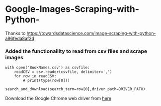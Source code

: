 # Google-Images-Scraping-with-Python-

Thanks to https://towardsdatascience.com/image-scraping-with-python-a96feda8af2d

### Added the functionaility to read from csv files and scrape images
```
with open('BookNames.csv') as csvfile:
    readCSV = csv.reader(csvfile, delimiter=',')
    for row in readCSV:
        # print(type(row[0]))
        search_and_download(search_term=row[0],driver_path=DRIVER_PATH)
```        


Download the Google Chrome  web driver from [here](https://chromedriver.chromium.org/downloads) 
